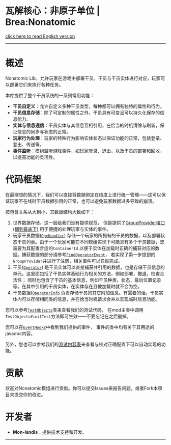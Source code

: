 瓦解核心：非原子单位 | Brea:Nonatomic
=======

[click here to read English version](README_en.md)

---

# 概述

Nonatomic Lib，允许玩家在游戏中部署干员。干员与干员实体进行对应，玩家可以部署它们来执行各种任务。

本库提供了整个干员系统的一系列常用功能：

- **干员自定义**：允许自定义多种干员类型，每种都可以拥有独特的属性和行为。
- **干员信息存储**：除了可定制的属性之外，干员具有可变且可以持久化保存的信息能力。
- **实体与信息通信**：干员实体与其信息互相引用，在恰当的时机清除与刷新，保证信息的同步与状态的正常。
- **玩家行为处理**：玩家的特殊行为影响实体状态以保证功能的正常，包括登录、登出、传送等。
- **事件监听**：模组监听游戏事件，如玩家登录、退出，以及干员的部署和回收，以提高功能的灵活性。

# 代码框架

在最理想的情况下，我们可以直接将数据绑定在维度上进行统一管理——这可以保证玩家不在线时干员数据引用的正常，也可以避免玩家数据过多导致的崩溃。

按包含关系从大到小，其数据结构大致如下：

1. 世界数据存储。这一层级我们没有提供规范，
   但是提供了[GroupProvider接口(翻到最底下)](src/main/java/com/phasetranscrystal/nonatomic/core/OpeHandler.java)
   用于便捷的处理玩家与实体的事件。
2. 玩家干员数据([`OpeHandler`](src/main/java/com/phasetranscrystal/nonatomic/core/OpeHandler.java))
   存储一个玩家的所拥有的干员的数据，以及部署状态干员列表。由于一个玩家可能在不同模组实现下可能具有多个干员数据，您需要为其配置合适的`ContainerId`
   以便于实体在加载时正确的捕获对应的数据。捕获数据的部分请参考[`FindOperatorEvent`](src/main/java/com/phasetranscrystal/nonatomic/event/FindOperatorEvent.java)，
   若实现了第一步提到的`GroupProvider`并进行了注册，相关事件可以自动完成。
3. 干员([`Operator`](src/main/java/com/phasetranscrystal/nonatomic/core/Operator.java))
   是干员实体可以直接捕获并引用的数据，也是存储干员信息的单元。这里面包括了干员实体基础行为相关的方法，例如部署，撤退，检查合法性；
   同时也包含了干员的基本信息，例如干员种类，状态，最后位置记录等。在其中引用的干员实体，在实体存在且被加载时就不会为空。
4. 干员数据([`OperatorInfo`](src/main/java/com/phasetranscrystal/nonatomic/core/OperatorInfo.java)
   负责存储干员的其它附加信息。有需要的话，干员实体内可以存储相同类的信息，并在恰当时机请求合并以实现临时信息功能。

您可以参考[`TestObjects`](src/main/java/com/phasetranscrystal/nonatomic/TestObjects.java)类来查看我们的测试代码，
在mod主类中调用`TestObjects#initTest`方法即可生效——不要忘记在之后删掉。

您可以在[`EventHooks`](src/main/java/com/phasetranscrystal/nonatomic/EventHooks.java)中看到我们提供的事件，
事件的类中均有关于其用途的javadoc内容。

另外，您也可以参考我们的[测试内容表](TEST_LIST.md)来查看与校对正确配置下可以自动实现的功能。

# 贡献

欢迎对Nonatomic模组进行贡献。你可以提交Issues来报告问题，或者Fork本项目来提交你的改进。

# 开发者

- **Mon-landis**：提供技术支持和开发。

---

